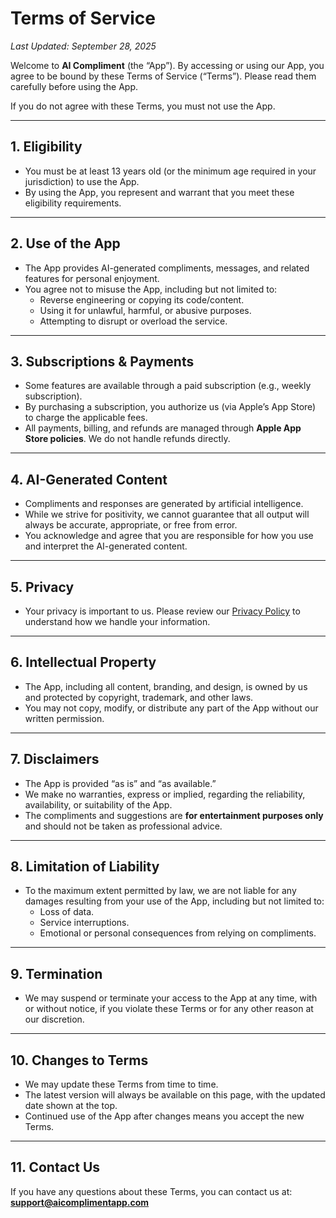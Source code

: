 # Terms of Service  
_Last Updated: September 28, 2025_

Welcome to **AI Compliment** (the “App”). By accessing or using our App, you agree to be bound by these Terms of Service (“Terms”). Please read them carefully before using the App.

If you do not agree with these Terms, you must not use the App.

---

## 1. Eligibility
- You must be at least 13 years old (or the minimum age required in your jurisdiction) to use the App.  
- By using the App, you represent and warrant that you meet these eligibility requirements.

---

## 2. Use of the App
- The App provides AI-generated compliments, messages, and related features for personal enjoyment.  
- You agree not to misuse the App, including but not limited to:  
  - Reverse engineering or copying its code/content.  
  - Using it for unlawful, harmful, or abusive purposes.  
  - Attempting to disrupt or overload the service.  

---

## 3. Subscriptions & Payments
- Some features are available through a paid subscription (e.g., weekly subscription).  
- By purchasing a subscription, you authorize us (via Apple’s App Store) to charge the applicable fees.  
- All payments, billing, and refunds are managed through **Apple App Store policies**. We do not handle refunds directly.  

---

## 4. AI-Generated Content
- Compliments and responses are generated by artificial intelligence.  
- While we strive for positivity, we cannot guarantee that all output will always be accurate, appropriate, or free from error.  
- You acknowledge and agree that you are responsible for how you use and interpret the AI-generated content.  

---

## 5. Privacy
- Your privacy is important to us. Please review our [Privacy Policy](privacy-policy.md) to understand how we handle your information.  

---

## 6. Intellectual Property
- The App, including all content, branding, and design, is owned by us and protected by copyright, trademark, and other laws.  
- You may not copy, modify, or distribute any part of the App without our written permission.  

---

## 7. Disclaimers
- The App is provided “as is” and “as available.”  
- We make no warranties, express or implied, regarding the reliability, availability, or suitability of the App.  
- The compliments and suggestions are **for entertainment purposes only** and should not be taken as professional advice.  

---

## 8. Limitation of Liability
- To the maximum extent permitted by law, we are not liable for any damages resulting from your use of the App, including but not limited to:  
  - Loss of data.  
  - Service interruptions.  
  - Emotional or personal consequences from relying on compliments.  

---

## 9. Termination
- We may suspend or terminate your access to the App at any time, with or without notice, if you violate these Terms or for any other reason at our discretion.  

---

## 10. Changes to Terms
- We may update these Terms from time to time.  
- The latest version will always be available on this page, with the updated date shown at the top.  
- Continued use of the App after changes means you accept the new Terms.  

---

## 11. Contact Us
If you have any questions about these Terms, you can contact us at:  
**support@aicomplimentapp.com**
